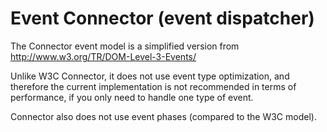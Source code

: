 Event Connector (event dispatcher)
====================

The Connector event model is a simplified version from
http://www.w3.org/TR/DOM-Level-3-Events/

Unlike W3C Connector, it does not use event type optimization,
and therefore the current implementation is not recommended in terms of performance,
if you only need to handle one type of event.

Connector also does not use event phases (compared to the W3C model).